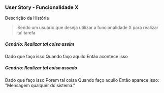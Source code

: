 ### User Story - Funcionalidade X

Descrição da História

> Sendo um usuário que deseja utilizar a funcionalidade X para realizar tal tarefa

##### Cenário: Realizar tal coisa assim

Dado que faço isso
Quando faço aquilo
Então acontece isso

##### Cenário: Realizar tal coisa assado

Dado que faço isso
Porem tal coisa
Quando faço aquilo
Então aparece isso:
    "Mensagem qualquer do sistema."
